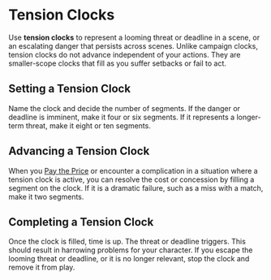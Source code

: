 # Tension Clocks

Use **tension clocks** to represent a looming threat or deadline in a scene, or an escalating danger that persists across scenes. Unlike campaign clocks, tension clocks do not advance independent of your actions. They are smaller-scope clocks that fill as you suffer setbacks or fail to act.

## Setting a Tension Clock

Name the clock and decide the number of segments. If the danger or deadline is imminent, make it four or six segments. If it represents a longer-term threat, make it eight or ten segments.

## Advancing a Tension Clock

When you [Pay the Price](Starforged/Moves/Fate/Pay_the_Price) or encounter a complication in a situation where a tension clock is active, you can resolve the cost or concession by filling a segment on the clock. If it is a dramatic failure, such as a miss with a match, make it two segments.

## Completing a Tension Clock

Once the clock is filled, time is up. The threat or deadline triggers. This should result in harrowing problems for your character.
If you escape the looming threat or deadline, or it is no longer relevant, stop the clock and remove it from play.
